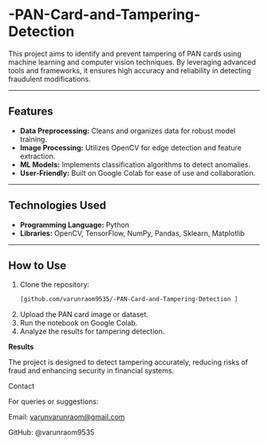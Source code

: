 # -PAN-Card-and-Tampering-Detection
This project aims to identify and prevent tampering of PAN cards using machine learning and computer vision techniques. By leveraging advanced tools and frameworks, it ensures high accuracy and reliability in detecting fraudulent modifications.

---

## **Features**  
- **Data Preprocessing:** Cleans and organizes data for robust model training.  
- **Image Processing:** Utilizes OpenCV for edge detection and feature extraction.  
- **ML Models:** Implements classification algorithms to detect anomalies.  
- **User-Friendly:** Built on Google Colab for ease of use and collaboration.  

---

## **Technologies Used**  
- **Programming Language:** Python  
- **Libraries:** OpenCV, TensorFlow, NumPy, Pandas, Sklearn, Matplotlib  

---

## **How to Use**  
1. Clone the repository:  
   ```bash  
   [github.com/varunraom9535/-PAN-Card-and-Tampering-Detection ]

2. Upload the PAN card image or dataset.
3. Run the notebook on Google Colab.
4. Analyze the results for tampering detection.

**Results**

The project is designed to detect tampering accurately, reducing risks of fraud and enhancing security in financial systems.

Contact

For queries or suggestions:

Email: varunvarunraom@gmail.com

GitHub: @varunraom9535
